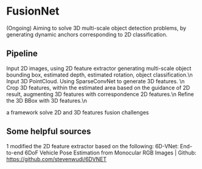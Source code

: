 # FusionNet
(Ongoing) Aiming to solve 3D multi-scale object detection problems, by generating dynamic anchors corresponding to 2D classification.
## Pipeline
Input 2D images, using 2D feature extractor generating multi-scale object bounding box, estimated depth, estimated rotation, object classification.\n
Input 3D PointCloud. Using SparseConvNet to generate 3D features. \n
Crop 3D features, within the estimated area based on the guidance of 2D result, augmenting 3D features with correspondence 2D features.\n
Refine the 3D BBox with 3D features.\n

a framework solve 2D and 3D features fusion challenges
## Some helpful sources
1 modified the 2D feature extractor based on the following:
6D-VNet: End-to-end 6DoF Vehicle Pose Estimation from Monocular RGB Images | Github: https://github.com/stevenwudi/6DVNET
